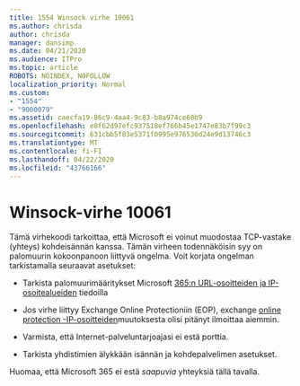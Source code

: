 ```yaml
---
title: 1554 Winsock virhe 10061
ms.author: chrisda
author: chrisda
manager: dansimp
ms.date: 04/21/2020
ms.audience: ITPro
ms.topic: article
ROBOTS: NOINDEX, NOFOLLOW
localization_priority: Normal
ms.custom:
- "1554"
- "9000079"
ms.assetid: caecfa19-86c9-4aa4-9c83-b8a974ce60b9
ms.openlocfilehash: e8f62d97efc937518ef766b45e1747e83b7f99c3
ms.sourcegitcommit: 631cbb5f03e5371f0995e976536d24e9d13746c3
ms.translationtype: MT
ms.contentlocale: fi-FI
ms.lasthandoff: 04/22/2020
ms.locfileid: "43766166"
---
```

# <a name="winsock-error-10061"></a>Winsock-virhe 10061

Tämä virhekoodi tarkoittaa, että Microsoft ei voinut muodostaa TCP-vastake (yhteys) kohdeisännän kanssa. Tämän virheen todennäköisin syy on palomuurin kokoonpanoon liittyvä ongelma. Voit korjata ongelman tarkistamalla seuraavat asetukset:

- Tarkista palomuurimääritykset Microsoft [365:n URL-osoitteiden ja IP-osoitealueiden](https://docs.microsoft.com/office365/enterprise/urls-and-ip-address-ranges) tiedoilla

- Jos virhe liittyy Exchange Online Protectioniin (EOP), exchange [online protection -IP-osoitteiden](https://docs.microsoft.com/office365/SecurityCompliance/eop/exchange-online-protection-ip-addresses)muutoksesta olisi pitänyt ilmoittaa aiemmin.

- Varmista, että Internet-palveluntarjoajasi ei estä porttia.

- Tarkista yhdistimien älykkään isännän ja kohdepalvelimen asetukset.

Huomaa, että Microsoft 365 ei estä *saapuvia* yhteyksiä tällä tavalla.
